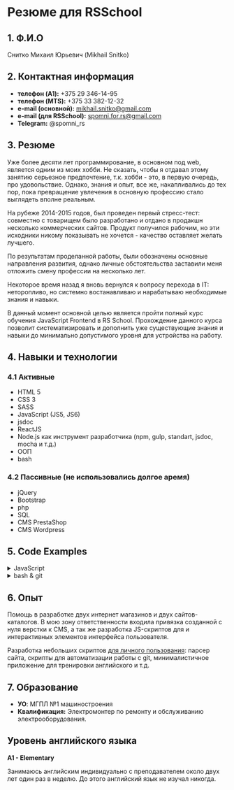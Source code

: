 # Резюме для RSSchool

## 1. Ф.И.О
Снитко Михаил Юрьевич (Mikhail Snitko)

## 2. Контактная информация
  - **телефон (A1):** +375 29 346-14-95
  - **телефон (MTS):** +375 33 382-12-32
  - **e-mail (основной):** mikhail.snitko@gmail.com
  - **e-mail (для RSSchool):** spomni.for.rs@gmail.com
  - **Telegram:** @spomni_rs

## 3. Резюме

Уже более десяти лет программирование, в основном под web, является одним из моих хобби. Не сказать, чтобы я отдавал этому занятию серьезное предпочтение, т.к. хобби - это, в первую очередь, про удовольствие. Однако, знания и опыт, все же, накапливались до тех пор, пока превращение увлечения в основную профессию стало выглядеть вполне реальным.

На рубеже 2014-2015 годов, был проведен первый стресс-тест: совместно с товарищем было разработано и отдано в продакшн несколько коммерческих сайтов. Продукт получился рабочим, но эти исходники никому показывать не хочется - качество оставляет желать лучшего.

По результатам проделанной работы, были обозначены основные направления развития, однако личные обстоятельства заставили меня отложить смену профессии на несколько лет.

Некоторое время назад я вновь вернулся к вопросу перехода в IT: неторопливо, но системно востанавливаю и нарабатываю необходимые знания и навыки.

В данный момент основной целью является пройти полный курс обучения JavaScript Frontend в RS School. Прохождение данного курса позволит систематизировать и дополнить уже существующие знания и навыки до минимально допустимого уровня для устройства на работу.

## 4. Навыки и технологии

### 4.1 Активные
  - HTML 5
  - CSS 3
  - SASS
  - JavaScript (JS5, JS6)
  - jsdoc
  - ReactJS
  - Node.js как инструмент разработчика (npm, gulp, standart, jsdoc, mocha и т.д.)
  - ООП
  - bash

### 4.2 Пассивные (не использовались долгое аремя)
  - jQuery
  - Bootstrap
  - php
  - SQL
  - CMS PrestaShop
  - CMS Wordpress

## 5. Code Examples

<details>

  <summary>JavaScript</summary>

```javascript

'use strict';

  /** An instance can return random non-repeated integers from 0 to the user-defined value.
   */
  class Lottotron {
    
    /** Construct a Lottotron instance.
     *
     * @param {number} maxNumber - The max number of the interval. Should be not less than 0. The float number will be rounded down to the nearest integer.
     * 
     * @returns {Lottotron}
     */
    constructor(maxNumber){
      //-- Check input params
        if (typeof(maxNumber) !== 'number') {
          throw new Error('The input option "maxNumber" should be a number.')
        }
        
        if (maxNumber < 0) {
          throw new Error('The input option "maxNumber" should be greater than 0.')
        }
      //--
      
      /** The max number of the interval.
       * @type number
       * @private
       */
      this._maxNumber = Math.floor(maxNumber);

      /** Numbers that were not returned yet.
       * @type number[]
       * @private
       */
      this._restNumbers = this._createNumbersArray(this._maxNumber);
      
    }
    
    /** The max number of the interval.
     * @type number
     */
    get maxNumber(){
      return this._maxNumber;
    }
    
    /** Numbers that were not returned yet using the method *#getNumber()*
     * @type number[]
     */
    get restNumbers(){
      return this._restNumbers.map(num => num);
    }
    
    /** Return the next number until all numbers of the inteval are returned. Return "null" if all numbers is returned.
     *
     * @returns {number|null}
     */
    getNumber(){
      
      if (this._restNumbers.length === 0){
        return null;
      }
      
      let idx = this._randomInteger(0, this._restNumbers.length - 1);

      return this._restNumbers.splice(idx, 1)[0];
    }
    
    /** Rallback this instance to the inital state.
     *
     * @returns {undefined}
     */
    reload(){
      this._restNumbers = this._createNumbersArray(this._maxNumber);
    }
    
    /** Return a random integer from min to max.
     *
     * @param {number} min
     * @param {number} max
     *
     * @returns {number}
     * @private
     */
    _randomInteger(min, max){
      let rand = min + Math.random() * (max + 1 - min)
      return Math.floor(rand)
    }
    
    /** Return an integer array filled with numbers from 0 to "maxNumber".
     * @param {number} maxNumber
     *
     * @returns {number[]}
     * @private
     */
    _createNumbersArray(maxNumber){
      let res = []
      for (let i = 0; i <= maxNumber; i++){
        res[i] = i
      }
      return res
    }
    
    //-- class Lottotron is ended
  }

module.exports = Lottotron


```

</details>

<details>

<summary>bash & git</summary>

```bash

#!/bin/bash
echo""

echo "action: Find a git repository."

  if ! [ -d ".git" ]; then
    echo "error: Not found a git repository."
    echo "    The current directory should be a root if the git repository."
    echo "Aborting"
    exit 1
  fi
  
  echo "    The git repository is found."
echo ""


echo "action: Checkout to the branch\"master\"."

  if ! git checkout master; then
    echo "error: Action failed."
    echo "Aborting"
    exit 1
  fi

echo ""


echo "action: Check working tree."

  testVar=`git status | grep -E '^nothing to commit, working tree clean$'`
  
  if [ -z "$testVar" ]; then
    echo "error: Working tree isn't clean."
    echo "    You have some uncommited changes. Commit changes or reset your working tree."
    echo "Aborting"
    exit 1
  fi

  echo "    Working tree clean."
echo ""


echo "action : Get release type."

  if [ -z "$1" ] || [ "$1" = 'patch' ]; then
    releaseType='patch'
  else if [ "$1" = 'major' ] || [ "$1" = 'minor' ]; then
    releaseType=$1
  else
    echo "error: Incorrect release type."
    echo "    releaseType = $1"
    echo "    Release type should be an empty string or equal to the values 'major', 'minor', 'patch'."
    echo "Aborting"
    exit 1
  fi fi

  echo "    releaseType = $releaseType"
echo ""


echo "action: Get current version."

  if [ -f dev/package.json ]; then
    currentVersion=`cat dev/package.json | grep -E '^  "version": "[0-9]+\.[0-9]+\.[0-9]+",$' | grep -oE '[0-9]+\.[0-9]+\.[0-9]+'`
    
    if [ -z $currentVersion ]; then
      echo "error: Not found version in the file 'dev/package.json'."
      echo "    The field 'version' should contain a string that should match to the RegExp '^[0-9]+\.[0-9]+\.[0-9]$'."
      echo "Aborting"
      exit 1
    fi
  else
    currentVersion=`git tag --sort=authordate | grep -E '[0-9]+\.[0-9]+\.[0-9]+' | tail -n1`
    if [ -z $currentVersion ]; then
      currentVersion="0.0.0"
    fi
  fi
  
  echo "    curentVersion = $currentVersion"
echo ""


echo "action: Get new version."

  major=`echo $currentVersion | grep -oE '^[0-9]+'`
  minor=`echo $currentVersion | grep -oE '\.[0-9]+\.' | grep -oE '[0-9]+'`
  patch=`echo $currentVersion | grep -oE '[0-9]+$'`

  if [ "$releaseType" = "major" ]; then
    major="$(( $major + 1 ))"
  else if [ "$releaseType" = "minor" ]; then
    minor="$(( $minor + 1 ))"
  else if [ "$releaseType" = "patch" ]; then
    patch="$(( $patch + 1 ))"
  fi fi fi 
  
  newVersion="$major.$minor.$patch"

  echo "    newVersion = $newVersion"

echo ""


echo "action: Get latest version."
  
  versionList=`git tag --merged=master | grep -E '^[0-9]+\.[0-9]+\.[0-9]+$'`
  majorList=`echo "$versionList" | grep -oE '^[0-9]+'`
  latestMajor=0

  for var in $majorList; do
    if [ "$var" -gt "$latestMajor" ]; then
      latestMajor="$var"
    fi
  done
  
  versionList=`echo "$versionList" | grep -E "^$latestMajor"`
  minorList=`echo "$versionList" | grep -oE '\.[0-9]+\.' | grep -oE '[0-9]+'`
  latestMinor="0"

  for var in $minorList; do
    if [ "$var" -gt "$latestMinor" ]; then
      latestMinor="$var"
    fi
  done
  
  versionList=`echo "$versionList" | grep -E "^$latestMajor\.$latestMinor\.[0-9]+\$"`
  patchList=`echo "$versionList" | grep -oE '[0-9]+$'`
  latestPatch="0"
  
  for var in $patchList; do
    if [ "$var" -gt "$latestPatch" ]; then
      latestPatch="$var"
    fi
  done
  
  hasError=0
  if [ "$major" -gt "$latestMajor" ]; then
    hasError=1
  else if [ "$major" -eq "$latestMajor" ]; then
    if [ "$minor" -gt "$latestMinor" ]; then
      hasError=1
    else if [ "$minor" -eq "$latestMinor" ]; then
      if [ "$patch" -gt "$latestPatch" ]; then
        hasError=1
      fi
    fi fi
  fi fi
  
  if [ "$hasError" -eq "0" ]; then
    echo "error: Attempt to define the earlier or equal version."
    echo "    The git repository has the tag with the later or equal version than new one."
    echo "    latestVersion = $latestMajor.$latestMinor.$latestPatch"
    echo "Aborting"
    exit 1
  fi
  
  echo "    latestVersion = $latestMajor.$latestMinor.$latestPatch"
echo ""


echo "action: Generate changelog."

  if ! node scripts/generate-changelog.js "$newVersion"; then
    echo "error: Action failed."
    echo "Aborting"
    exit 1
  fi
  
  editor=`git config --get --global core.editor`
  $editor dev/CHANGELOG.md

  echo "    Ok."
echo ""


echo "action: Apply version"

  echo "    Edit dev/package.json."
  if [ -f "dev/package.json" ]; then
    cat dev/package.json | sed "s/  \"version\": \".*\"/  \"version\": \"$newVersion\"/" -i dev/package.json
  fi

  echo "    Commit version."
  git add --all
  if ! git commit -m "v$newVersion"; then
    echo "error: Action failed."
    rm dev/CHANGELOG.md
    git reset --hard
    echo "Aborting"
    exit 1
  fi
  
  echo "    Tag version."
  if ! git tag "v$newVersion"; then
    echo "error: Not taged version."
    echo "Aborting"
    git reset --hard HEAD^
    exit 1
  fi

echo ""


echo "action: Write release to the branch \"public/master\""

  git checkout public/master

  masterTreeHash=`git cat-file -p master | grep -E '^tree [^ ]{40}' | grep -oE '[^ ]{40}'`
  devTreeHash=`git cat-file -p $masterTreeHash | grep -E 'tree [^ ]{40}.+dev$' | grep -oE '[^ ]{40}'`
  
  rm -rf *
  git read-tree --reset -u $devTreeHash
  git add --all
  
  if ! git commit -m "v$newVersion"; then
    echo "error: Not commited version on the branch \"public/master\"."
    echo "Aborting"
    git reset --hard
    
    git checkout master
    git reset --hard HEAD^
    git tag -d "v$newVersion"
    
    exit 1
  fi
  
  if ! git tag "$newVersion"; then
    echo "error: Not taged version on the branch \"public/master\"."
    echo "Aborting"
    git reset --hard HEAD^
    
    git checkout master
    git reset --hard HEAD^
    git tag -d $newVersion
    
    exit 1
  fi

echo ""


echo "action: Write release to the branch \"public/gh-pages\""

  git checkout public/gh-pages

  publicMasterTreeHash=`git cat-file -p public/master | grep -E '^tree [^ ]{40}$' | grep -oE '[^ ]{40}'`
  docTreeHash=`git cat-file -p $publicMasterTreeHash | grep -E 'tree [^ ]{40}.+doc$'| grep -oE '[^ ]{40}'`
  
  rm rf *
  git read-tree --reset -u $docTreeHash
  git add --all
  
  if ! git commit -m "doc_v$newVersion"; then
    echo "error: Not commited version on the branch \"public/gh-pages\"."
    echo "Aborting"
    git reset --hard
    
    git checkout public/master
    git reset --hard HEAD^
    git tag -d $newVersion
    
    git checkout master
    git reset --hard HEAD^
    git tag -d "v$newVersion"
    
    exit 1
  fi
  
  if ! git tag "doc_v$newVersion"; then
    echo "error: Not taged version on the branch \"public/gh-pages\"."
    echo "Aborting"
    git reset --hard HEAD^
    
    git checkout public/master
    git reset --hard HEAD^
    git tag -d $newVersion
    
    git checkout master
    git reset --hard HEAD^
    git tag -d "v$newVersion"
    
    exit 1
  fi

echo ""

git checkout master

echo ""
echo "Release is completed."

```

</details>

## 6. Опыт

Помощь в разработке двух интернет магазинов и двух сайтов-каталогов. В мою зону ответственности входила привязка созданной с нуля верстки к CMS, а так же разработка JS-скриптов для и интерактивных элементов интерфейса пользователя.

Разработка небольших скриптов [для личного пользования](https://github.com/spomni): парсер сайта, скрипты для автоматизации работы с git, минималистичное приложение для тренировки английского и т.д.

## 7. Образование

- **УО**: МГПЛ №1 машиностроения
- **Квалификация:** Электромонтер по ремонту и обслуживанию электрооборудования.

## Уровень английского языка

**A1 - Elementary**

Занимаюсь английским индивидуально с преподавателем около двух лет один раз в неделю. До этого английский язык не изучал никогда.